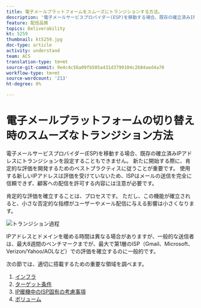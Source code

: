 ```yaml
---
title: 電子メールプラットフォームをスムーズにトランジションする方法。
description: '電子メールサービスプロバイダー(ESP)を移動する場合、既存の確立済みIPアドレスにトランジションを設定することもできません。 新たに開始する際に、肯定的な評価を開発するためのベストプラクティスに従うことが重要です。 '
feature: 配信品質
topics: Deliverability
kt: 5259
thumbnail: kt5259.jpg
doc-type: article
activity: understand
team: ACS
translation-type: tm+mt
source-git-commit: 9e4c4c56a09fb505a431d3799104c2684aed4a70
workflow-type: tm+mt
source-wordcount: '213'
ht-degree: 0%

---
```



# 電子メールプラットフォームの切り替え時のスムーズなトランジション方法

電子メールサービスプロバイダー(ESP)を移動する場合、既存の確立済みIPアドレスにトランジションを設定することもできません。 新たに開始する際に、肯定的な評価を開発するためのベストプラクティスに従うことが重要です。 使用する新しいIPアドレスは評価を受けていないため、ISPはメールの送信を完全に信頼できず、顧客への配信を許可する内容には注意が必要です。

肯定的な評価を確立することは、プロセスです。 ただし、この機能が確立されると、小さな否定的な指標がユーザーやメール配信に与える影響は小さくなります。

![トランジション過程](../assets/transition-process.png)

IPアドレスとドメインを暖める時間は異なる場合がありますが、一般的な送信者は、最大8週間のベンチマークまでが、最大で第1層のISP（Gmail、Microsoft、Verizon/Yahoo/AOLなど）での評価を確立するのに一般的です。

次の節では、適切に搭載するための重要な領域を調べます。

1. [インフラ](/help/transition-process/infrastructure.md)
2. [ターゲット条件](/help/transition-process/targeting-criteria.md)
3. [IP暖機中のISP固有の考慮事項](/help/transition-process/isp-specific-considerations-during-ip-warming.md)
4. [ボリューム](/help/transition-process/volume.md)
